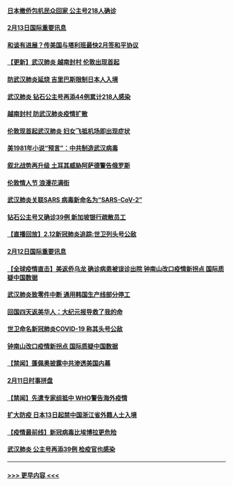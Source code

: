 #### [日本撤侨包机民众回家 公主号218人确诊](../pages/prog202/a102776346.md?t=02131955) 
#### [2月13日国际重要讯息](../pages/prog202/a102776339.md?t=02131955) 
#### [和谈有进展？传美国与塔利班最快2月签和平协议](../pages/prog202/a102776291.md?t=02131955) 
#### [【更新】武汉肺炎 越南封村 伦敦出现首起](../pages/prog202/a102770740.md?t=02131955) 
#### [防武汉肺炎延烧 吉里巴斯限制日本人入境](../pages/prog202/a102776276.md?t=02131955) 
#### [武汉肺炎 钻石公主号再添44例累计218人感染](../pages/prog202/a102776089.md?t=02131955) 
#### [越南封村 防武汉肺炎疫情扩散](../pages/prog202/a102776214.md?t=02131955) 
#### [伦敦现首起武汉肺炎 妇女飞抵机场即出现症状](../pages/prog202/a102776031.md?t=02131955) 
#### [美1981年小说“预言”：中共制造武汉病毒](../pages/prog202/a102775980.md?t=02131955) 
#### [叙北战势再升级 土耳其威胁阿萨德警告俄罗斯](../pages/prog202/a102775904.md?t=02131955) 
#### [伦敦情人节 浪漫花满街](../pages/prog202/a102775786.md?t=02131955) 
#### [武汉肺炎关联SARS 病毒新命名为“SARS-CoV-2”](../pages/prog202/a102775719.md?t=02131955) 
#### [钻石公主号又确诊39例 新加坡银行疏散员工](../pages/prog202/a102775691.md?t=02131955) 
#### [【直播回放】2.12新冠肺炎追踪:世卫列头号公敌](../pages/prog202/a102775541.md?t=02131955) 
#### [2月12日国际重要讯息](../pages/prog202/a102775437.md?t=02131955) 
#### [【全球疫情直击】美返侨乌龙 确诊病患被误诊出院 钟南山改口疫情新拐点 国际质疑中国数据](../pages/prog202/a102775378.md?t=02131955) 
#### [武汉肺炎致零件中断 通用韩国生产线部分停工](../pages/prog202/a102775365.md?t=02131955) 
#### [回国四天返美华人：大纪元报导救了我的命](../pages/prog202/a102775342.md?t=02131955) 
#### [世卫命名新冠肺炎COVID-19 称其头号公敌](../pages/prog202/a102775196.md?t=02131955) 
#### [钟南山改口疫情新拐点 国际质疑中国数据](../pages/prog202/a102775178.md?t=02131955) 
#### [【禁闻】蓬佩奥披露中共渗透美国内幕](../pages/prog202/a102775129.md?t=02131955) 
#### [2月11日时事拼盘](../pages/prog202/a102775140.md?t=02131955) 
#### [【禁闻】先遣专家组抵中 WHO警告海外疫情](../pages/prog202/a102775112.md?t=02131955) 
#### [扩大防疫 日本13日起禁中国浙江省外籍人士入境](../pages/prog202/a102775051.md?t=02131955) 
#### [【疫情最前线】新冠病毒比埃博拉更危险](../pages/prog202/a102775043.md?t=02131955) 
#### [武汉肺炎 公主号再添39例 检疫官也感染](../pages/prog202/a102775031.md?t=02131955) 

----
#### [ >>> 更早内容 <<< ](../indexes/prog202-earlier.md)
